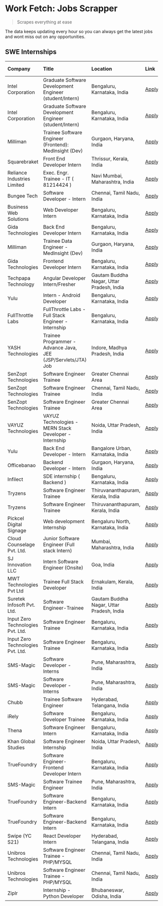 # Work Fetch: Jobs Scrapper
> Scrapes everything at ease

The data keeps updating every hour so you can always get the latest jobs and wont miss out on any opportunities.

## SWE Internships
<!--START_SECTION:workfetch-->
| Company                           | Title                                                         | Location                                  | Link                                                                                                                                                                                                                                                                          | Date Posted   |
|:----------------------------------|:--------------------------------------------------------------|:------------------------------------------|:------------------------------------------------------------------------------------------------------------------------------------------------------------------------------------------------------------------------------------------------------------------------------|:--------------|
| Intel Corporation                 | Graduate Software Development Engineer (student/Intern)       | Bengaluru, Karnataka, India               | [Apply](https://in.linkedin.com/jobs/view/graduate-software-development-engineer-student-intern-at-intel-corporation-3844158226?position=30&pageNum=0&refId=muLU6WpnugWygLc2yEq1mQ%3D%3D&trackingId=HYfzPLB88rqQ7VoZchSodg%3D%3D&trk=public_jobs_jserp-result_search-card)    | 2024-03-02    |
| Intel Corporation                 | Graduate Software Development Engineer (student/Intern)       | Bengaluru, Karnataka, India               | [Apply](https://in.linkedin.com/jobs/view/graduate-software-development-engineer-student-intern-at-intel-corporation-3844158226?position=5&pageNum=2&refId=C6hEI6BV70veHVyPxGxdQw%3D%3D&trackingId=C%2Fc1dbxnnHX3zgTCid5fQA%3D%3D&trk=public_jobs_jserp-result_search-card)   | 2024-03-02    |
| Milliman                          | Trainee Software Engineer (Frontend): MedInsight (Dev)        | Gurgaon, Haryana, India                   | [Apply](https://in.linkedin.com/jobs/view/trainee-software-engineer-frontend-medinsight-dev-at-milliman-3792874280?position=5&pageNum=0&refId=muLU6WpnugWygLc2yEq1mQ%3D%3D&trackingId=5gsrAoE2k1HyPnI6kpZ21g%3D%3D&trk=public_jobs_jserp-result_search-card)                  | 2024-03-01    |
| Squarebraket                      | Front End Developer Intern                                    | Thrissur, Kerala, India                   | [Apply](https://in.linkedin.com/jobs/view/front-end-developer-intern-at-squarebraket-3838541191?position=14&pageNum=0&refId=muLU6WpnugWygLc2yEq1mQ%3D%3D&trackingId=tphZ1dqyqP8vHCjrQCRogA%3D%3D&trk=public_jobs_jserp-result_search-card)                                    | 2024-02-29    |
| Reliance Industries Limited       | Exec. Engr. Trainee - IT ( 81214424 )                         | Navi Mumbai, Maharashtra, India           | [Apply](https://in.linkedin.com/jobs/view/exec-engr-trainee-it-81214424-at-reliance-industries-limited-3842850941?position=58&pageNum=0&refId=muLU6WpnugWygLc2yEq1mQ%3D%3D&trackingId=NW3v%2BHWUCmfGHiWZBz%2FxzQ%3D%3D&trk=public_jobs_jserp-result_search-card)              | 2024-02-29    |
| Bungee Tech                       | Software Developer - Intern                                   | Chennai, Tamil Nadu, India                | [Apply](https://in.linkedin.com/jobs/view/software-developer-intern-at-bungee-tech-3842220746?position=49&pageNum=0&refId=muLU6WpnugWygLc2yEq1mQ%3D%3D&trackingId=hxB0TFV8bUQW7xjkznX5NQ%3D%3D&trk=public_jobs_jserp-result_search-card)                                      | 2024-02-28    |
| Business Web Solutions            | Web Developer Intern                                          | Bengaluru, Karnataka, India               | [Apply](https://in.linkedin.com/jobs/view/web-developer-intern-at-business-web-solutions-3839906144?position=16&pageNum=0&refId=muLU6WpnugWygLc2yEq1mQ%3D%3D&trackingId=V0TG1r%2FjzCGkFJrN4bXa9w%3D%3D&trk=public_jobs_jserp-result_search-card)                              | 2024-02-26    |
| Gida Technologies                 | Back End Developer Intern                                     | Bengaluru, Karnataka, India               | [Apply](https://in.linkedin.com/jobs/view/back-end-developer-intern-at-gida-technologies-3836849295?position=48&pageNum=0&refId=muLU6WpnugWygLc2yEq1mQ%3D%3D&trackingId=DTSaay%2BaibpMzVHzomuIbQ%3D%3D&trk=public_jobs_jserp-result_search-card)                              | 2024-02-23    |
| Milliman                          | Trainee Data Engineer - MedInsight (Dev)                      | Gurgaon, Haryana, India                   | [Apply](https://in.linkedin.com/jobs/view/trainee-data-engineer-medinsight-dev-at-milliman-3789275187?position=57&pageNum=0&refId=muLU6WpnugWygLc2yEq1mQ%3D%3D&trackingId=gtrSe6cGSTxeLiSw76GKYg%3D%3D&trk=public_jobs_jserp-result_search-card)                              | 2024-02-23    |
| Gida Technologies                 | Frontend Developer Intern                                     | Bengaluru, Karnataka, India               | [Apply](https://in.linkedin.com/jobs/view/frontend-developer-intern-at-gida-technologies-3836040945?position=15&pageNum=0&refId=muLU6WpnugWygLc2yEq1mQ%3D%3D&trackingId=QhQpboXgnC65gJkw2PLK%2Bw%3D%3D&trk=public_jobs_jserp-result_search-card)                              | 2024-02-21    |
| Techpapa Technology               | Angular Developer Intern/Fresher                              | Gautam Buddha Nagar, Uttar Pradesh, India | [Apply](https://in.linkedin.com/jobs/view/angular-developer-intern-fresher-at-techpapa-technology-3834305862?position=45&pageNum=0&refId=muLU6WpnugWygLc2yEq1mQ%3D%3D&trackingId=7PUXqKguxxh0nX8Po0173g%3D%3D&trk=public_jobs_jserp-result_search-card)                       | 2024-02-20    |
| Yulu                              | Intern - Android Developer                                    | Bengaluru, Karnataka, India               | [Apply](https://in.linkedin.com/jobs/view/intern-android-developer-at-yulu-3834459982?position=44&pageNum=0&refId=muLU6WpnugWygLc2yEq1mQ%3D%3D&trackingId=AE4vCQOCrH1%2F%2BiSNkSJZAw%3D%3D&trk=public_jobs_jserp-result_search-card)                                          | 2024-02-19    |
| FullThrottle Labs                 | FullThrottle Labs - Full Stack Engineer - Internship          | Bengaluru, Karnataka, India               | [Apply](https://in.linkedin.com/jobs/view/fullthrottle-labs-full-stack-engineer-internship-at-fullthrottle-labs-3829636016?position=43&pageNum=0&refId=muLU6WpnugWygLc2yEq1mQ%3D%3D&trackingId=ejmdroJ5o%2Fm9wxd9XjEINQ%3D%3D&trk=public_jobs_jserp-result_search-card)       | 2024-02-17    |
| YASH Technologies                 | Trainee Programmer - Advance Java, JEE (JSP/Servlets/JTA) Job | Indore, Madhya Pradesh, India             | [Apply](https://in.linkedin.com/jobs/view/trainee-programmer-advance-java-jee-jsp-servlets-jta-job-at-yash-technologies-3811759183?position=13&pageNum=0&refId=muLU6WpnugWygLc2yEq1mQ%3D%3D&trackingId=iRmpoXGLAjVzYCgbKM418w%3D%3D&trk=public_jobs_jserp-result_search-card) | 2024-02-13    |
| SenZopt Technologies              | Software Engineer Trainee                                     | Greater Chennai Area                      | [Apply](https://in.linkedin.com/jobs/view/software-engineer-trainee-at-senzopt-technologies-3827688781?position=31&pageNum=0&refId=muLU6WpnugWygLc2yEq1mQ%3D%3D&trackingId=bzUzqghYJPI06oPQDbStGw%3D%3D&trk=public_jobs_jserp-result_search-card)                             | 2024-02-12    |
| SenZopt Technologies              | Software Engineer Trainee                                     | Chennai, Tamil Nadu, India                | [Apply](https://in.linkedin.com/jobs/view/software-engineer-trainee-at-senzopt-technologies-3827686880?position=41&pageNum=0&refId=muLU6WpnugWygLc2yEq1mQ%3D%3D&trackingId=hWZdKN9YkK8SOoRbmaDA5A%3D%3D&trk=public_jobs_jserp-result_search-card)                             | 2024-02-12    |
| SenZopt Technologies              | Software Engineer Trainee                                     | Greater Chennai Area                      | [Apply](https://in.linkedin.com/jobs/view/software-engineer-trainee-at-senzopt-technologies-3827688781?position=6&pageNum=2&refId=C6hEI6BV70veHVyPxGxdQw%3D%3D&trackingId=gqlKV%2FFvXTFciArqH568ZA%3D%3D&trk=public_jobs_jserp-result_search-card)                            | 2024-02-12    |
| VAYUZ Technologies                | VAYUZ Technologies - MERN Stack Developer - Internship        | Noida, Uttar Pradesh, India               | [Apply](https://in.linkedin.com/jobs/view/vayuz-technologies-mern-stack-developer-internship-at-vayuz-technologies-3822619356?position=47&pageNum=0&refId=muLU6WpnugWygLc2yEq1mQ%3D%3D&trackingId=31KhKB%2BN7DscWAjTCV1aOg%3D%3D&trk=public_jobs_jserp-result_search-card)    | 2024-02-10    |
| Yulu                              | Back End Developer - Intern                                   | Bangalore Urban, Karnataka, India         | [Apply](https://in.linkedin.com/jobs/view/back-end-developer-intern-at-yulu-3821682220?position=6&pageNum=0&refId=muLU6WpnugWygLc2yEq1mQ%3D%3D&trackingId=Wr1SKS%2FmVIj4ZGOkY88bFw%3D%3D&trk=public_jobs_jserp-result_search-card)                                            | 2024-02-04    |
| Officebanao                       | Backend Developer - Intern                                    | Gurgaon, Haryana, India                   | [Apply](https://in.linkedin.com/jobs/view/backend-developer-intern-at-officebanao-3814263731?position=21&pageNum=0&refId=muLU6WpnugWygLc2yEq1mQ%3D%3D&trackingId=1vkoiMWVAx%2FnK14Yhq71Ow%3D%3D&trk=public_jobs_jserp-result_search-card)                                     | 2024-01-31    |
| Infilect                          | SDE internship ( Backend )                                    | Bengaluru, Karnataka, India               | [Apply](https://in.linkedin.com/jobs/view/sde-internship-backend-at-infilect-3815120558?position=22&pageNum=0&refId=muLU6WpnugWygLc2yEq1mQ%3D%3D&trackingId=CVj%2BRWzo2pOAJjWxW5E%2Fiw%3D%3D&trk=public_jobs_jserp-result_search-card)                                        | 2024-01-25    |
| Tryzens                           | Software Engineer Trainee                                     | Thiruvananthapuram, Kerala, India         | [Apply](https://in.linkedin.com/jobs/view/software-engineer-trainee-at-tryzens-3809363491?position=34&pageNum=0&refId=muLU6WpnugWygLc2yEq1mQ%3D%3D&trackingId=1vmkFvOCvFcmOdWbjFBLMw%3D%3D&trk=public_jobs_jserp-result_search-card)                                          | 2024-01-18    |
| Tryzens                           | Software Engineer Trainee                                     | Thiruvananthapuram, Kerala, India         | [Apply](https://in.linkedin.com/jobs/view/software-engineer-trainee-at-tryzens-3809363491?position=9&pageNum=2&refId=C6hEI6BV70veHVyPxGxdQw%3D%3D&trackingId=9LHRzQGDs0s8w1fN%2B3TwIQ%3D%3D&trk=public_jobs_jserp-result_search-card)                                         | 2024-01-18    |
| Pickcel Digital Signage           | Web development Internship                                    | Bengaluru North, Karnataka, India         | [Apply](https://in.linkedin.com/jobs/view/web-development-internship-at-pickcel-digital-signage-3826062393?position=52&pageNum=0&refId=muLU6WpnugWygLc2yEq1mQ%3D%3D&trackingId=WkR%2FD%2B3Hk5QeboAcSZXCMw%3D%3D&trk=public_jobs_jserp-result_search-card)                     | 2024-01-15    |
| Cloud Counselage Pvt. Ltd.        | Junior Software Engineer (Full stack Intern)                  | Mumbai, Maharashtra, India                | [Apply](https://in.linkedin.com/jobs/view/junior-software-engineer-full-stack-intern-at-cloud-counselage-pvt-ltd-3803132814?position=23&pageNum=0&refId=muLU6WpnugWygLc2yEq1mQ%3D%3D&trackingId=OZKnB30idtLZ56LhWCSLDA%3D%3D&trk=public_jobs_jserp-result_search-card)        | 2024-01-11    |
| SJ Innovation LLC                 | Intern Software Engineer (Onsite)                             | Goa, India                                | [Apply](https://in.linkedin.com/jobs/view/intern-software-engineer-onsite-at-sj-innovation-llc-3799959011?position=39&pageNum=0&refId=muLU6WpnugWygLc2yEq1mQ%3D%3D&trackingId=cYK4vSe%2FDfDt7Vm38nVdNg%3D%3D&trk=public_jobs_jserp-result_search-card)                        | 2024-01-11    |
| MWT Technologies Pvt Ltd          | Trainee Full Stack Developer                                  | Ernakulam, Kerala, India                  | [Apply](https://in.linkedin.com/jobs/view/trainee-full-stack-developer-at-mwt-technologies-pvt-ltd-3800921715?position=3&pageNum=0&refId=muLU6WpnugWygLc2yEq1mQ%3D%3D&trackingId=%2BqcB08jr8MoA1g9K1OFiOQ%3D%3D&trk=public_jobs_jserp-result_search-card)                     | 2024-01-09    |
| Suretek Infosoft Pvt. Ltd.        | Software Engineer-Trainee                                     | Gautam Buddha Nagar, Uttar Pradesh, India | [Apply](https://in.linkedin.com/jobs/view/software-engineer-trainee-at-suretek-infosoft-pvt-ltd-3800934643?position=17&pageNum=0&refId=muLU6WpnugWygLc2yEq1mQ%3D%3D&trackingId=W3OxaS8w1SNV6gCiQ%2BOf%2Bw%3D%3D&trk=public_jobs_jserp-result_search-card)                     | 2024-01-09    |
| Input Zero Technologies Pvt. Ltd. | Software Engineer Trainee                                     | Bengaluru, Karnataka, India               | [Apply](https://in.linkedin.com/jobs/view/software-engineer-trainee-at-input-zero-technologies-pvt-ltd-3800927643?position=29&pageNum=0&refId=muLU6WpnugWygLc2yEq1mQ%3D%3D&trackingId=q8fA6C7B%2BAEe%2F0GwDp5nCQ%3D%3D&trk=public_jobs_jserp-result_search-card)              | 2024-01-09    |
| Input Zero Technologies Pvt. Ltd. | Software Engineer Trainee                                     | Bengaluru, Karnataka, India               | [Apply](https://in.linkedin.com/jobs/view/software-engineer-trainee-at-input-zero-technologies-pvt-ltd-3800927643?position=4&pageNum=2&refId=C6hEI6BV70veHVyPxGxdQw%3D%3D&trackingId=gzDmZzOx%2FUZUFDG9Czf%2B4A%3D%3D&trk=public_jobs_jserp-result_search-card)               | 2024-01-09    |
| SMS-Magic                         | Software Developer -Interns                                   | Pune, Maharashtra, India                  | [Apply](https://in.linkedin.com/jobs/view/software-developer-interns-at-sms-magic-3799485343?position=32&pageNum=0&refId=muLU6WpnugWygLc2yEq1mQ%3D%3D&trackingId=AW83oairTrKbn66tcg91Dw%3D%3D&trk=public_jobs_jserp-result_search-card)                                       | 2024-01-05    |
| SMS-Magic                         | Software Developer -Interns                                   | Pune, Maharashtra, India                  | [Apply](https://in.linkedin.com/jobs/view/software-developer-interns-at-sms-magic-3799485343?position=7&pageNum=2&refId=C6hEI6BV70veHVyPxGxdQw%3D%3D&trackingId=S4CjcBn12QQq5Fa%2BotNL6A%3D%3D&trk=public_jobs_jserp-result_search-card)                                      | 2024-01-05    |
| Chubb                             | Trainee Software Engineer                                     | Hyderabad, Telangana, India               | [Apply](https://in.linkedin.com/jobs/view/trainee-software-engineer-at-chubb-3811550279?position=60&pageNum=0&refId=muLU6WpnugWygLc2yEq1mQ%3D%3D&trackingId=V3%2BQTnTOBsE322loeuCtYw%3D%3D&trk=public_jobs_jserp-result_search-card)                                          | 2023-12-28    |
| iRely                             | Software Developer Trainee                                    | Bengaluru, Karnataka, India               | [Apply](https://in.linkedin.com/jobs/view/software-developer-trainee-at-irely-3801577534?position=9&pageNum=0&refId=muLU6WpnugWygLc2yEq1mQ%3D%3D&trackingId=jXQyhk178IellJD0SpjNAQ%3D%3D&trk=public_jobs_jserp-result_search-card)                                            | 2023-12-22    |
| Thena                             | Software Engineer Intern                                      | Bengaluru, Karnataka, India               | [Apply](https://in.linkedin.com/jobs/view/software-engineer-intern-at-thena-3778731751?position=11&pageNum=0&refId=muLU6WpnugWygLc2yEq1mQ%3D%3D&trackingId=UUSRSxCo0%2FBQFIl%2Fd4awYg%3D%3D&trk=public_jobs_jserp-result_search-card)                                         | 2023-12-05    |
| Khan Global Studies               | Software Engineer Internship                                  | Noida, Uttar Pradesh, India               | [Apply](https://in.linkedin.com/jobs/view/software-engineer-internship-at-khan-global-studies-3766942197?position=42&pageNum=0&refId=muLU6WpnugWygLc2yEq1mQ%3D%3D&trackingId=cOJ6BCKICWerJUkRHGJapw%3D%3D&trk=public_jobs_jserp-result_search-card)                           | 2023-11-27    |
| TrueFoundry                       | Software Engineer- Frontend Developer Intern                  | Bengaluru, Karnataka, India               | [Apply](https://in.linkedin.com/jobs/view/software-engineer-frontend-developer-intern-at-truefoundry-3790095058?position=10&pageNum=0&refId=muLU6WpnugWygLc2yEq1mQ%3D%3D&trackingId=IQBXAuqVy8W%2FhRbGqybQEQ%3D%3D&trk=public_jobs_jserp-result_search-card)                  | 2023-11-24    |
| SMS-Magic                         | Software Trainee Engineer                                     | Pune, Maharashtra, India                  | [Apply](https://in.linkedin.com/jobs/view/software-trainee-engineer-at-sms-magic-3761409781?position=25&pageNum=0&refId=muLU6WpnugWygLc2yEq1mQ%3D%3D&trackingId=2jauMIu%2FzRf4jzCHq%2Fxnlg%3D%3D&trk=public_jobs_jserp-result_search-card)                                    | 2023-11-16    |
| TrueFoundry                       | Software Engineer-Backend Intern                              | Bengaluru, Karnataka, India               | [Apply](https://in.linkedin.com/jobs/view/software-engineer-backend-intern-at-truefoundry-3779508170?position=28&pageNum=0&refId=muLU6WpnugWygLc2yEq1mQ%3D%3D&trackingId=BRjfMIVWVNpHcFkSYBCOTQ%3D%3D&trk=public_jobs_jserp-result_search-card)                               | 2023-11-10    |
| TrueFoundry                       | Software Engineer-Backend Intern                              | Bengaluru, Karnataka, India               | [Apply](https://in.linkedin.com/jobs/view/software-engineer-backend-intern-at-truefoundry-3779508170?position=3&pageNum=2&refId=C6hEI6BV70veHVyPxGxdQw%3D%3D&trackingId=kGDuPB7hrwHipumb62Mw7g%3D%3D&trk=public_jobs_jserp-result_search-card)                                | 2023-11-10    |
| Swipe (YC S21)                    | React Developer Intern                                        | Hyderabad, Telangana, India               | [Apply](https://in.linkedin.com/jobs/view/react-developer-intern-at-swipe-yc-s21-3737600089?position=12&pageNum=0&refId=muLU6WpnugWygLc2yEq1mQ%3D%3D&trackingId=UpNU%2BiDLCdmMLmH9tDUheQ%3D%3D&trk=public_jobs_jserp-result_search-card)                                      | 2023-10-13    |
| Unibros Technologies              | Software Engineer Trainee - PHP/MYSQL                         | Chennai, Tamil Nadu, India                | [Apply](https://in.linkedin.com/jobs/view/software-engineer-trainee-php-mysql-at-unibros-technologies-3656599241?position=35&pageNum=0&refId=muLU6WpnugWygLc2yEq1mQ%3D%3D&trackingId=wdZpa0ycie2tsky46CYB3Q%3D%3D&trk=public_jobs_jserp-result_search-card)                   | 2023-06-12    |
| Unibros Technologies              | Software Engineer Trainee - PHP/MYSQL                         | Chennai, Tamil Nadu, India                | [Apply](https://in.linkedin.com/jobs/view/software-engineer-trainee-php-mysql-at-unibros-technologies-3656599241?position=10&pageNum=2&refId=C6hEI6BV70veHVyPxGxdQw%3D%3D&trackingId=tiipaQmADNi8FBYGK9kd0A%3D%3D&trk=public_jobs_jserp-result_search-card)                   | 2023-06-12    |
| Ziplr                             | Internship - Python Developer                                 | Bhubaneswar, Odisha, India                | [Apply](https://in.linkedin.com/jobs/view/internship-python-developer-at-ziplr-3645677592?position=51&pageNum=0&refId=muLU6WpnugWygLc2yEq1mQ%3D%3D&trackingId=VY2rZ4LX3txy3GPn08UwBg%3D%3D&trk=public_jobs_jserp-result_search-card)                                          | 2023-06-02    |
<!--END_SECTION:workfetch-->
